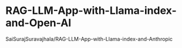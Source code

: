 # RAG-LLM-App-with-Llama-index-and-Open-AI
SaiSurajSuravajhala/RAG-LLM-App-with-Llama-index-and-Anthropic
